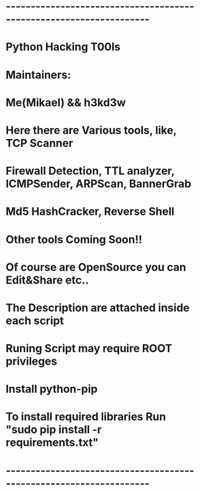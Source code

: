 # -------------------------------------------------------------------
# Python Hacking T00ls 
#
# Maintainers:
# Me(Mikael) && h3kd3w
#
#
# Here there are Various tools, like, TCP Scanner
# Firewall Detection, TTL analyzer, ICMPSender, ARPScan, BannerGrab
# Md5 HashCracker, Reverse Shell
# 
# Other tools Coming Soon!!
# Of course are OpenSource you can Edit&Share etc..
#
# The Description are attached inside each script
# Runing Script may require ROOT privileges
#
# Install python-pip
# To install required libraries Run "sudo pip install -r requirements.txt"
# -------------------------------------------------------------------
